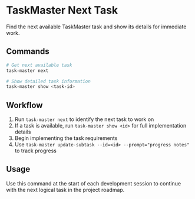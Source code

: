 # TaskMaster Next Task

Find the next available TaskMaster task and show its details for immediate work.

## Commands

```bash
# Get next available task
task-master next

# Show detailed task information
task-master show <task-id>
```

## Workflow

1. Run `task-master next` to identify the next task to work on
2. If a task is available, run `task-master show <id>` for full implementation details
3. Begin implementing the task requirements
4. Use `task-master update-subtask --id=<id> --prompt="progress notes"` to track progress

## Usage

Use this command at the start of each development session to continue with the next logical task in the project roadmap.